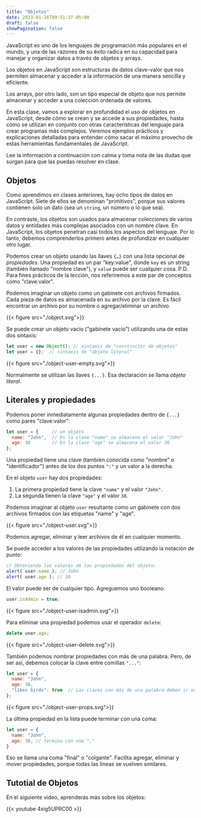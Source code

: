 ```yaml
---
title: "Objetos"
date: 2023-01-26T09:51:37-05:00
draft: false
showPagination: false
---
```


JavaScript es uno de los lenguajes de programación más populares en el mundo, y una de las razones de su éxito radica en su capacidad para manejar y organizar datos a través de objetos y arrays. 

Los objetos en JavaScript son estructuras de datos clave-valor que nos permiten almacenar y acceder a la información de una manera sencilla y eficiente. 

Los arrays, por otro lado, son un tipo especial de objeto que nos permite almacenar y acceder a una colección ordenada de valores. 

En esta clase, vamos a explorar en profundidad el uso de objetos en JavaScript, desde cómo se crean y se accede a sus propiedades, hasta cómo se utilizan en conjunto con otras características del lenguaje para crear programas más complejos. Veremos ejemplos prácticos y explicaciones detalladas para entender cómo sacar el máximo provecho de estas herramientas fundamentales de JavaScript.

Lee la información a continuación con calma y toma nota de las dudas que surgan para que las puedas resolver en clase.

## Objetos

Como aprendimos en clases anteriores, hay ocho tipos de datos en JavaScript. Siete de ellos se denominan "primitivos", porque sus valores contienen solo un dato (sea un `string`, un número o lo que sea).

En contraste, los objetos son usados para almacenar colecciones de varios datos y entidades más complejas asociados con un nombre clave. En JavaScript, los objetos penetran casi todos los aspectos del lenguaje. Por lo tanto, debemos comprenderlos primero antes de profundizar en cualquier otro lugar. 

Podemos crear un objeto usando las llaves `{…}` con una lista opcional de *propiedades*. Una propiedad es un par "key:value", donde `key` es un string (también llamado "nombre clave"), y `value` puede ser cualquier cosa. P.D. Para fines prácticos de la lección, nos referiremos a este par de conceptos como "clave:valor".

Podemos imaginar un objeto como un gabinete con archivos firmados. Cada pieza de datos es almacenada en su archivo por la clave. Es fácil encontrar un archivo por su nombre o agregar/eliminar un archivo.

{{< figure src="./object.svg">}}


Se puede crear un objeto vacío ("gabinete vacío") utilizando una de estas dos sintaxis:

```js
let user = new Object(); // sintaxis de "constructor de objetos"
let user = {};  // sintaxis de "objeto literal"
```

{{< figure src="./object-user-empty.svg">}}

Normalmente se utilizan las llaves `{...}`. Esa declaración se llama *objeto literal*.

## Literales y propiedades

Podemos poner inmediatamente algunas propiedades dentro de `{...}` como pares "clave:valor":

```js
let user = {     // un objeto
  name: "John",  // En la clave "name" se almacena el valor "John"
  age: 30        // En la clave "age" se almacena el valor 30
};
```

Una propiedad tiene una clave (también conocida como "nombre" o "identificador") antes de los dos puntos `":"` y un valor a la derecha.

En el objeto `user` hay dos propiedades:

1. La primera propiedad tiene la clave `"name"` y el valor `"John"`.
2. La segunda tienen la clave `"age"` y el valor `30`.

Podemos imaginar al objeto `user` resultante como un gabinete con dos archivos firmados con las etiquetas "name" y "age".

{{< figure src="./object-user.svg">}}

Podemos agregar, eliminar y leer archivos de él en cualquier momento.

Se puede acceder a los valores de las propiedades utilizando la notación de punto:

```js
// Obteniendo los valores de las propiedades del objeto:
alert( user.name ); // John
alert( user.age ); // 30
```

El valor puede ser de cualquier tipo. Agreguemos uno booleano:

```js
user.isAdmin = true;
```

{{< figure src="./object-user-isadmin.svg">}}

Para eliminar una propiedad podemos usar el operador `delete`:

```js
delete user.age;
```

{{< figure src="./object-user-delete.svg">}}

También podemos nombrar propiedades con más de una palabra. Pero, de ser así, debemos colocar la clave entre comillas `"..."`:

```js
let user = {
  name: "John",
  age: 30,
  "likes birds": true  // Las claves con más de una palabra deben ir entre comillas
};
```

{{< figure src="./object-user-props.svg">}}


La última propiedad en la lista puede terminar con una coma:
```js
let user = {
  name: "John",
  age: 30, // termina con una ","
}
```
Eso se llama una coma "final" o "colgante".  Facilita agregar, eliminar y mover propiedades, porque todas las líneas se vuelven similares.

## Tutotial de Objetos

En el siguiente video, aprenderás más sobre los objetos:

{{< youtube 4xig5UPRC00 >}}